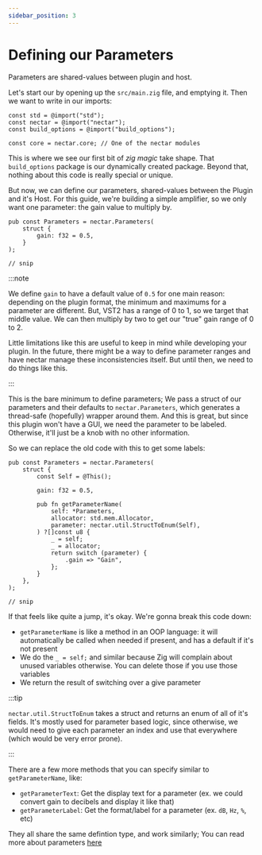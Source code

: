 ```yaml
---
sidebar_position: 3
---
```


# Defining our Parameters

Parameters are shared-values between plugin and host.

Let's start our by opening up the `src/main.zig` file, and emptying it. Then we want to write in our imports:

```zig title="src/main.zig"
const std = @import("std");
const nectar = @import("nectar");
const build_options = @import("build_options");

const core = nectar.core; // One of the nectar modules
```

This is where we see our first bit of *zig magic* take shape. That `build_options` package is our dynamically created package. Beyond that, nothing about this code is really special or unique.

But now, we can define our parameters, shared-values between the Plugin and it's Host. For this guide, we're building a simple amplifier, so we only want one parameter: the gain value to multiply by.

```zig title="src/main.zig"
pub const Parameters = nectar.Parameters(
    struct {
        gain: f32 = 0.5,
    }
);

// snip
```

:::note

We define `gain` to have a default value of `0.5` for one main reason: depending on the plugin format, the minimum and maximums for a parameter are different. But, VST2 has a range of 0 to 1, so we target that middle value. We can then multiply by two to get our "true" gain range of 0 to 2.

Little limitations like this are useful to keep in mind while developing your plugin. In the future, there might be a way to define parameter ranges and have nectar manage these inconsistencies itself. But until then, we need to do things like this.

:::

This is the bare minimum to define parameters; We pass a struct of our parameters and their defaults to `nectar.Parameters`, which generates a thread-safe (hopefully) wrapper around them. And this is great, but since this plugin won't have a GUI, we need the parameter to be labeled. Otherwise, it'll just be a knob with no other information.

So we can replace the old code with this to get some labels:

```zig title="src/main.zig"
pub const Parameters = nectar.Parameters(
    struct {
        const Self = @This();

        gain: f32 = 0.5,

        pub fn getParameterName(
            self: *Parameters,
            allocator: std.mem.Allocator,
            parameter: nectar.util.StructToEnum(Self),
        ) ?[]const u8 {
            _ = self;
            _ = allocator;
            return switch (parameter) {
                .gain => "Gain",
            };
        }
    },
);

// snip
```

If that feels like quite a jump, it's okay. We're gonna break this code down:

- `getParameterName` is like a method in an OOP language: it will automatically be called when needed if present, and has a default if it's not present
- We do the `_ = self;` and similar because Zig will complain about unused variables otherwise. You can delete those if you use those variables
- We return the result of switching over a give parameter

:::tip

`nectar.util.StructToEnum` takes a struct and returns an enum of all of it's fields. It's mostly used for parameter based logic, since otherwise, we would need to give each parameter an index and use that everywhere (which would be very error prone).

:::

There are a few more methods that you can specify similar to `getParameterName`, like:

- `getParameterText`: Get the display text for a parameter (ex. we could convert gain to decibels and display it like that)
- `getParameterLabel`: Get the format/label for a parameter (ex. `dB`, `Hz`, `%`, etc)

They all share the same defintion type, and work similarly; You can read more about parameters [here](/docs/api/parameters)
